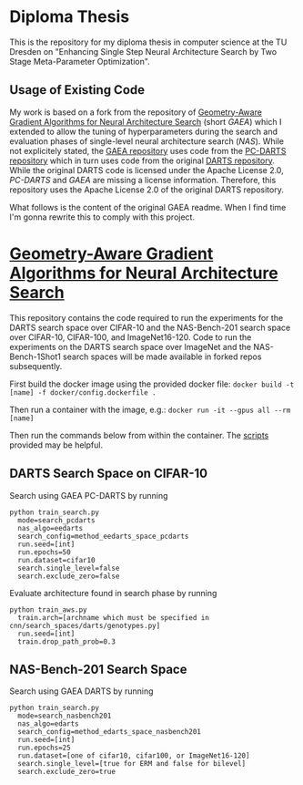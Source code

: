 # Diploma Thesis
This is the repository for my diploma thesis in computer science at the TU Dresden on "Enhancing Single Step Neural Architecture Search by Two Stage Meta-Parameter Optimization".

## Usage of Existing Code
My work is based on a fork from the repository of [Geometry-Aware Gradient Algorithms for Neural Architecture Search](https://arxiv.org/pdf/2004.07802.pdf) (short _GAEA_) which I extended to allow the tuning of hyperparameters during the search and evaluation phases of single-level neural architecture search (_NAS_). While not explicitely stated, the [GAEA repository](https://github.com/liamcli/gaea_release) uses code from the [PC-DARTS repository](https://github.com/yuhuixu1993/PC-DARTS) which in turn uses code from the original [DARTS repository](https://github.com/quark0/darts). While the original DARTS code is licensed under the Apache License 2.0, _PC-DARTS_ and _GAEA_ are missing a license information. Therefore, this repository uses the Apache License 2.0 of the original DARTS repository.

What follows is the content of the original GAEA readme. When I find time I'm gonna rewrite this to comply with this project. 

# [Geometry-Aware Gradient Algorithms for Neural Architecture Search](https://arxiv.org/pdf/2004.07802.pdf)
This repository contains the code required to run the experiments for the DARTS search space over CIFAR-10 and the NAS-Bench-201 search space over CIFAR-10, CIFAR-100, and ImageNet16-120.  Code to run the experiments on the DARTS search space over ImageNet and the NAS-Bench-1Shot1 search spaces will be made available in forked repos subsequently.  

First build the docker image using the provided docker file:
`docker build -t [name] -f docker/config.dockerfile .`

Then run a container with the image, e.g.:
`docker run -it --gpus all --rm [name]`

Then run the commands below from within the container.  The [scripts](scripts) provided may be helpful.

## DARTS Search Space on CIFAR-10
Search using GAEA PC-DARTS by running
~~~
python train_search.py 
  mode=search_pcdarts 
  nas_algo=eedarts 
  search_config=method_eedarts_space_pcdarts 
  run.seed=[int] 
  run.epochs=50
  run.dataset=cifar10
  search.single_level=false
  search.exclude_zero=false
~~~

Evaluate architecture found in search phase by running
~~~
python train_aws.py
  train.arch=[archname which must be specified in cnn/search_spaces/darts/genotypes.py]
  run.seed=[int]
  train.drop_path_prob=0.3
~~~
  
## NAS-Bench-201 Search Space
Search using GAEA DARTS by running
~~~
python train_search.py
  mode=search_nasbench201
  nas_algo=edarts
  search_config=method_edarts_space_nasbench201
  run.seed=[int]
  run.epochs=25
  run.dataset=[one of cifar10, cifar100, or ImageNet16-120]
  search.single_level=[true for ERM and false for bilevel]
  search.exclude_zero=true
~~~


